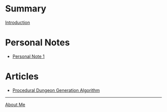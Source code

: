 # Summary
[Introduction](README.md)

# Personal Notes
- [Personal Note 1]()

# Articles
- [Procedural Dungeon Generation Algorithm](Procedural%20Dungeon%20Generation%20Algorithm.md)

---

[About Me](ABOUT.md)